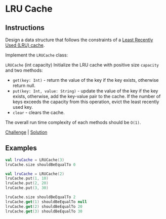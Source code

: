 # LRU Cache

## Instructions

Design a data structure that follows the constraints of a 
[Least Recently Used (LRU) cache](https://en.wikipedia.org/wiki/Cache_replacement_policies#LRU).

Implement the `LRUCache` class:

`LRUCache` (int capacity) Initialize the LRU cache with positive size `capacity` and two methods:
- `get(key: Int)` - return the value of the key if the key exists, otherwise return null.
- `put(key: Int, value: String)` - update the value of the key if the key exists, otherwise, add the key-value pair 
to the cache. If the number of keys exceeds the capacity from this operation, evict the least recently used key.
- `clear` - clears the cache.

The overall run time complexity of each methods should be `O(1)`.

[Challenge](Challenge.kt) | [Solution](Solution.kt)

## Examples

```kotlin
val lruCache = LRUCache(3)
lruCache.size shouldBeEqualTo 0
```

```kotlin
val lruCache = LRUCache(2)
lruCache.put(1, 10)
lruCache.put(2, 20)
lruCache.put(3, 30)

lruCache.size shouldBeEqualTo 2
lruCache.get(1) shouldBeEqualTo null
lruCache.get(2) shouldBeEqualTo 20
lruCache.get(3) shouldBeEqualTo 30
```
